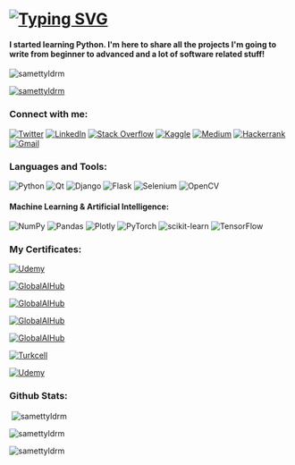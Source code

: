 <h1 align="left"><a href="https://git.io/typing-svg"><img src="https://readme-typing-svg.herokuapp.com?lines=Hi+👋,+I'm+Samet!;I'm+a+Python+Developer.;Also+I+love+Artificial+Intelligence!" alt="Typing SVG" /></a></h1>

<h4 align="left">I started learning Python.
I'm here to share all the projects I'm going to write from beginner to advanced and a lot of software related stuff!</h4>

<p align="left"> <img src="https://komarev.com/ghpvc/?username=samettyldrm&label=Profile%20views&color=0e75b6&style=flat" alt="samettyldrm" /> </p>

<p align="left"> <a href="https://github.com/ryo-ma/github-profile-trophy"><img src="https://github-profile-trophy.vercel.app/?username=samettyldrm" alt="samettyldrm" /></a> </p>

<h3 align="left">Connect with me:</h3>

[![Twitter](https://img.shields.io/badge/Twitter-%231DA1F2.svg?style=for-the-badge&logo=Twitter&logoColor=white)](https://twitter.com/baskomiserbaki)
[![LinkedIn](https://img.shields.io/badge/linkedin-%230077B5.svg?style=for-the-badge&logo=linkedin&logoColor=white)](https://www.linkedin.com/in/samettyldrm)
[![Stack Overflow](https://img.shields.io/badge/-Stackoverflow-FE7A16?style=for-the-badge&logo=stack-overflow&logoColor=white)](https://stackoverflow.com/users/19316591/samet-y%c4%b1ld%c4%b1r%c4%b1m)
[![Kaggle](https://img.shields.io/badge/Kaggle-035a7d?style=for-the-badge&logo=kaggle&logoColor=white)](https://kaggle.com/samettyldrm)
[![Medium](https://img.shields.io/badge/Medium-12100E?style=for-the-badge&logo=medium&logoColor=white)](https://medium.com/@samettyldrm)
[![Hackerrank](https://img.shields.io/badge/-Hackerrank-2EC866?style=for-the-badge&logo=HackerRank&logoColor=white)](https://www.hackerrank.com/samettyldrm)
[![Gmail](https://img.shields.io/badge/Gmail-D14836?style=for-the-badge&logo=gmail&logoColor=white)](mailto:smtyldrm32@gmail.com)

<h3 align="left">Languages and Tools:</h3>

![Python](https://img.shields.io/badge/python-3670A0?style=for-the-badge&logo=python&logoColor=ffdd54)
![Qt](https://img.shields.io/badge/Qt-%23217346.svg?style=for-the-badge&logo=Qt&logoColor=white)
![Django](https://img.shields.io/badge/django-%23092E20.svg?style=for-the-badge&logo=django&logoColor=white)
![Flask](https://img.shields.io/badge/flask-%23000.svg?style=for-the-badge&logo=flask&logoColor=white)
![Selenium](https://img.shields.io/badge/-selenium-%43B02A?style=for-the-badge&logo=selenium&logoColor=white)
![OpenCV](https://img.shields.io/badge/opencv-%23white.svg?style=for-the-badge&logo=opencv&logoColor=white)

<h4 align="left">Machine Learning & Artificial Intelligence:</h4>

![NumPy](https://img.shields.io/badge/numpy-%23013243.svg?style=for-the-badge&logo=numpy&logoColor=white)
![Pandas](https://img.shields.io/badge/pandas-%23150458.svg?style=for-the-badge&logo=pandas&logoColor=white)
![Plotly](https://img.shields.io/badge/Plotly-%233F4F75.svg?style=for-the-badge&logo=plotly&logoColor=white)
![PyTorch](https://img.shields.io/badge/PyTorch-%23EE4C2C.svg?style=for-the-badge&logo=PyTorch&logoColor=white)
![scikit-learn](https://img.shields.io/badge/scikit--learn-%23F7931E.svg?style=for-the-badge&logo=scikit-learn&logoColor=white)
![TensorFlow](https://img.shields.io/badge/TensorFlow-%23FF6F00.svg?style=for-the-badge&logo=TensorFlow&logoColor=white)

<h3 align="left">My Certificates:</h3>

[![Udemy](https://img.shields.io/badge/Udemy-50%2B%20Saat%20T%C3%BCm%20Y%C3%B6nleriyle%20Python%203%20Programlama%20(2022)-yellowgreen)](https://www.udemy.com/certificate/UC-0164a592-9548-466b-a549-576d393353ab/)

[![GlobalAIHub](https://img.shields.io/badge/Global%20AI%20Hub-Yapay%20Zekaya%20%C4%B0lk%20Ad%C4%B1m-blue)](https://globalaihub.com/verify/?certificate=eyJ1c2VyLWlkIjoxMzIzNDMsImNvdXJzZS1pZCI6NTkyMDUsImNlcnQtaWQiOiI3MzA2NSJ9)

[![GlobalAIHub](https://img.shields.io/badge/Global%20AI%20Hub-Python%20for%20Machine%20Learning-blue)](https://globalaihub.com/verify/?certificate=eyJ1c2VyLWlkIjoxMzIzNDMsImNvdXJzZS1pZCI6MTEyODY0LCJjZXJ0LWlkIjoiMTEzMjYzIn0=)

[![GlobalAIHub](https://img.shields.io/badge/Global%20AI%20Hub-Introduction%20to%20Machine%20Learning-blue)](https://globalaihub.com/verify/?certificate=eyJ1c2VyLWlkIjoxMzIzNDMsImNvdXJzZS1pZCI6MTE0NDY1LCJjZXJ0LWlkIjoiMTE0Njk3In0=)

[![GlobalAIHub](https://img.shields.io/badge/Global%20AI%20Hub-Introduction%20to%20Python-blue)](https://globalaihub.com/verify/?certificate=eyJ1c2VyLWlkIjoxMzIzNDMsImNvdXJzZS1pZCI6MTEwNTQ4LCJjZXJ0LWlkIjoiMTEwODkxIn0=)


[![Turkcell](https://img.shields.io/badge/Turkcell%20Gelece%C4%9Fi%20Yazanlar-Makine%20%C3%96%C4%9Frenmesi%20101to%20Machine%20Learning-orange)](https://gelecegiyazanlar.turkcell.com.tr/kisi/belge/sametyldrm/Makine%20%C3%96%C4%9Frenmesi/101)

[![Udemy](https://img.shields.io/badge/Udemy-Python%3A%20Yapay%20Zeka%20ve%20Veri%20Bilimi%20i%C3%A7in%20Python%20Programlama-yellowgreen)](https://www.udemy.com/certificate/UC-b71ee0c3-0e74-4038-acc0-f805e550a993/)


<h3 align="left">Github Stats:</h3>

<p>&nbsp;<img align="center" src="https://github-readme-stats.vercel.app/api?username=samettyldrm&show_icons=true&theme=dark&locale=en" alt="samettyldrm" /></p>
<p><img align="center" src="https://github-readme-streak-stats.herokuapp.com/?user=samettyldrm&theme=dark" alt="samettyldrm" /></p>
<p><img align="left" src="https://github-readme-stats.vercel.app/api/top-langs?username=samettyldrm&theme=dark&show_icons=true&locale=en&layout=compact" alt="samettyldrm" /></p>  


